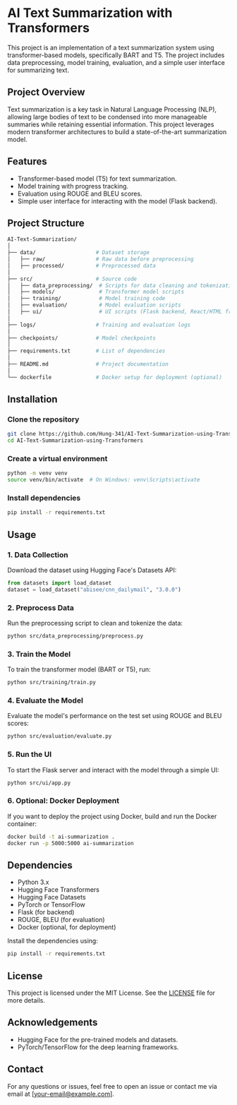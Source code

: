 
# AI Text Summarization with Transformers

This project is an implementation of a text summarization system using transformer-based models, specifically BART and T5. The project includes data preprocessing, model training, evaluation, and a simple user interface for summarizing text.

## Project Overview

Text summarization is a key task in Natural Language Processing (NLP), allowing large bodies of text to be condensed into more manageable summaries while retaining essential information. This project leverages modern transformer architectures to build a state-of-the-art summarization model.

## Features
- Transformer-based model (T5) for text summarization.
- Model training with progress tracking.
- Evaluation using ROUGE and BLEU scores.
- Simple user interface for interacting with the model (Flask backend).

## Project Structure

```bash
AI-Text-Summarization/
│
├── data/                   # Dataset storage
│   ├── raw/                # Raw data before preprocessing
│   ├── processed/          # Preprocessed data
│
├── src/                    # Source code
│   ├── data_preprocessing/  # Scripts for data cleaning and tokenization
│   ├── models/              # Transformer model scripts
│   ├── training/            # Model training code
│   ├── evaluation/          # Model evaluation scripts
│   ├── ui/                  # UI scripts (Flask backend, React/HTML frontend)
│
├── logs/                   # Training and evaluation logs
│
├── checkpoints/            # Model checkpoints
│
├── requirements.txt        # List of dependencies
│
├── README.md               # Project documentation
│
└── dockerfile              # Docker setup for deployment (optional)
```

## Installation

### Clone the repository
```bash
git clone https://github.com/Hung-341/AI-Text-Summarization-using-Transformers.git
cd AI-Text-Summarization-using-Transformers
```

### Create a virtual environment
```bash
python -m venv venv
source venv/bin/activate  # On Windows: venv\Scripts\activate
```

### Install dependencies
```bash
pip install -r requirements.txt
```

## Usage

### 1. Data Collection
Download the dataset using Hugging Face's Datasets API:
```python
from datasets import load_dataset
dataset = load_dataset("abisee/cnn_dailymail", "3.0.0")
```

### 2. Preprocess Data
Run the preprocessing script to clean and tokenize the data:
```bash
python src/data_preprocessing/preprocess.py
```

### 3. Train the Model
To train the transformer model (BART or T5), run:
```bash
python src/training/train.py
```

### 4. Evaluate the Model
Evaluate the model's performance on the test set using ROUGE and BLEU scores:
```bash
python src/evaluation/evaluate.py
```

### 5. Run the UI
To start the Flask server and interact with the model through a simple UI:
```bash
python src/ui/app.py
```

### 6. Optional: Docker Deployment
If you want to deploy the project using Docker, build and run the Docker container:
```bash
docker build -t ai-summarization .
docker run -p 5000:5000 ai-summarization
```

## Dependencies

- Python 3.x
- Hugging Face Transformers
- Hugging Face Datasets
- PyTorch or TensorFlow
- Flask (for backend)
- ROUGE, BLEU (for evaluation)
- Docker (optional, for deployment)

Install the dependencies using:
```bash
pip install -r requirements.txt
```

## License

This project is licensed under the MIT License. See the [LICENSE](LICENSE) file for more details.

## Acknowledgements

- Hugging Face for the pre-trained models and datasets.
- PyTorch/TensorFlow for the deep learning frameworks.

## Contact

For any questions or issues, feel free to open an issue or contact me via email at [your-email@example.com].
